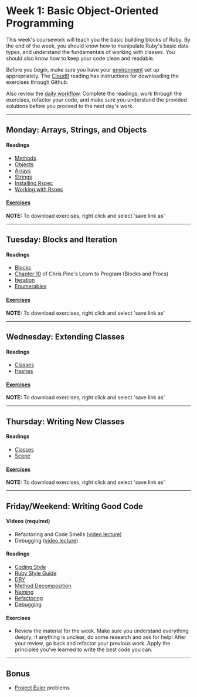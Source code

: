 # Week 1: Basic Object-Oriented Programming

This week's coursework will teach you the basic building blocks of Ruby.
By the end of the week, you should know how to manipulate Ruby's basic
data types, and understand the fundamentals of working with classes. You
should also know how to keep your code clean and readable.

Before you begin, make sure you have your [environment][environment]
set up appropriately. The [Cloud9][c9] reading has instructions for
downloading the exercises through Github.

Also review the [daily workflow][workflow]. Complete the readings, work
through the exercises, refactor your code, and make sure you understand
the provided solutions before you proceed to the next day's work.

[workflow]: ./../workflow.md
[c9]: ./../cloud9
[environment]: ./../w0/environment-setup.md

---

## Monday: Arrays, Strings, and Objects

#### Readings
- [Methods](readings/method.md)
- [Objects](readings/object.md)
- [Arrays](readings/array.md)
- [Strings](readings/string.md)
- [Installing Rspec](readings/installing_rspec.md)
- [Working with Rspec](readings/running_rspec.md)

#### [Exercises](exercises/w1d1.zip)

**NOTE:** To download exercises, right click and select 'save link as'

---

## Tuesday: Blocks and Iteration

#### Readings
- [Blocks](readings/block.md)
- [Chapter 10][pine10] of Chris Pine's Learn to Program (Blocks and Procs)
- [Iteration](readings/iteration.md)
- [Enumerables](readings/enumerable.md)

[pine10]: https://pine.fm/LearnToProgram/chap_10.html

#### [Exercises](exercises/w1d2.zip)

**NOTE:** To download exercises, right click and select 'save link as'

---

## Wednesday: Extending Classes

#### Readings
- [Classes](readings/class-i.md)
- [Hashes](readings/hash.md)

#### [Exercises](exercises/w1d3.zip)

**NOTE:** To download exercises, right click and select 'save link as'

---

## Thursday: Writing New Classes

#### Readings
- [Classes](readings/class-ii.md)
- [Scope](readings/scope.md)

#### [Exercises](exercises/w1d4.zip)

**NOTE:** To download exercises, right click and select 'save link as'

---

## Friday/Weekend: Writing Good Code

#### Videos (required)
- Refactoring and Code Smells ([video lecture][refactoring-video])
- Debugging ([video lecture][debugging-video])

[refactoring-video]: https://www.youtube.com/watch?v=DC-pQPq0acs
[debugging-video]: https://vimeo.com/129370279

#### Readings
- [Coding Style](readings/coding-style.md)
- [Ruby Style Guide][ruby-styleguide]
- [DRY](readings/dry.md)
- [Method Decomposition](readings/method-decomposition.md)
- [Naming](readings/naming.md)
- [Refactoring](readings/refactoring.md)
- [Debugging](readings/debugger.md)

[ruby-styleguide]: https://github.com/styleguide/ruby

#### Exercises
- Review the material for the week. Make sure you understand everything
  deeply; if anything is unclear, do some research and ask for help!
  After your review, go back and refactor your previous work. Apply the
  principles you've learned to write the best code you can.

---

## Bonus
- [Project Euler][project-euler] problems

[project-euler]: http://projecteuler.net/
